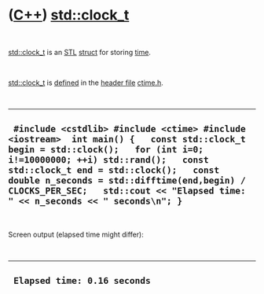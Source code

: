 



 

 

 

 

 

([C++](Cpp.htm)) [std::clock\_t](CppClock_t.htm)
================================================

 

[std::clock\_t](CppClock_t.htm) is an [STL](CppStl.htm)
[struct](CppStruct.htm) for storing [time](CppTime.htm).

 

[std::clock\_t](CppClock_t.htm) is [defined](CppDefinition.htm) in the
[header file](CppHeaderFile.htm) [ctime.h](CppCtimeH.htm).

 

  ---------------------------------------------------------------------------------------------------------------------------------------------------------------------------------------------------------------------------------------------------------------------------------------------------------------------------------------------------
  ` #include <cstdlib> #include <ctime> #include <iostream>  int main() {   const std::clock_t begin = std::clock();   for (int i=0; i!=10000000; ++i) std::rand();   const std::clock_t end = std::clock();   const double n_seconds = std::difftime(end,begin) / CLOCKS_PER_SEC;   std::cout << "Elapsed time: " << n_seconds << " seconds\n"; }`
  ---------------------------------------------------------------------------------------------------------------------------------------------------------------------------------------------------------------------------------------------------------------------------------------------------------------------------------------------------

 

Screen output (elapsed time might differ):

 

  -------------------------------
  ` Elapsed time: 0.16 seconds`
  -------------------------------

 

 

 

 

 





 



